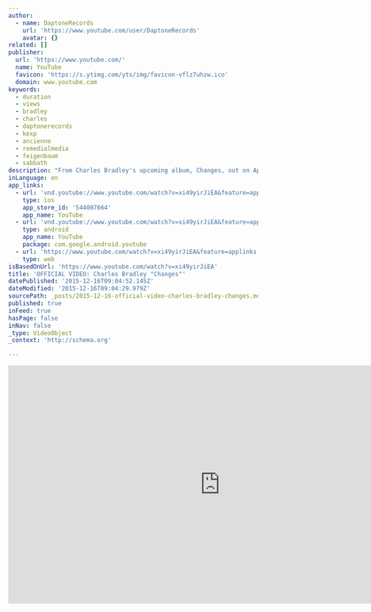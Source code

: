 ```yaml
---
author:
  - name: DaptoneRecords
    url: 'https://www.youtube.com/user/DaptoneRecords'
    avatar: {}
related: []
publisher:
  url: 'https://www.youtube.com/'
  name: YouTube
  favicon: 'https://s.ytimg.com/yts/img/favicon-vflz7uhzw.ico'
  domain: www.youtube.com
keywords:
  - duration
  - views
  - bradley
  - charles
  - daptonerecords
  - kexp
  - ancienne
  - remedialmedia
  - feigenbaum
  - sabbath
description: "From Charles Bradley's upcoming album, Changes, out on April 1st, 2016!"
inLanguage: en
app_links:
  - url: 'vnd.youtube://www.youtube.com/watch?v=xi49yirJiEA&feature=applinks'
    type: ios
    app_store_id: '544007664'
    app_name: YouTube
  - url: 'vnd.youtube://www.youtube.com/watch?v=xi49yirJiEA&feature=applinks'
    type: android
    app_name: YouTube
    package: com.google.android.youtube
  - url: 'https://www.youtube.com/watch?v=xi49yirJiEA&feature=applinks'
    type: web
isBasedOnUrl: 'https://www.youtube.com/watch?v=xi49yirJiEA'
title: 'OFFICIAL VIDEO: Charles Bradley "Changes"'
datePublished: '2015-12-16T09:04:52.145Z'
dateModified: '2015-12-16T09:04:29.979Z'
sourcePath: _posts/2015-12-16-official-video-charles-bradley-changes.md
published: true
inFeed: true
hasPage: false
inNav: false
_type: VideoObject
_context: 'http://schema.org'

---
```

<iframe src="https://cdn.embedly.com/widgets/media.html?src=https%3A%2F%2Fwww.youtube.com%2Fembed%2Fxi49yirJiEA%3Ffeature%3Doembed&amp;url=https%3A%2F%2Fwww.youtube.com%2Fwatch%3Fv%3Dxi49yirJiEA&amp;image=https%3A%2F%2Fi.ytimg.com%2Fvi%2Fxi49yirJiEA%2Fhqdefault.jpg&amp;key=b7d04c9b404c499eba89ee7072e1c4f7&amp;type=text%2Fhtml&amp;schema=youtube" width="854" height="480" scrolling="no" frameborder="0" allowfullscreen="allowfullscreen" style=""></iframe>